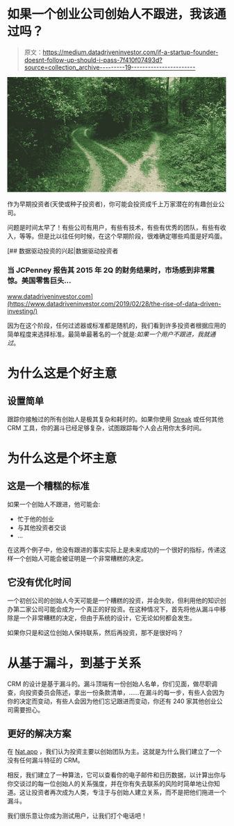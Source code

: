 # 如果一个创业公司创始人不跟进，我该通过吗？

> 原文：<https://medium.datadriveninvestor.com/if-a-startup-founder-doesnt-follow-up-should-i-pass-7f410f07493d?source=collection_archive---------19----------------------->

![](img/2c94cad4eb99b5760840927f13506dac.png)

作为早期投资者(天使或种子投资者)，你可能会投资成千上万家潜在的有趣创业公司。

问题是时间太早了！有些公司有用户，有些有技术，有些有优秀的团队，有些有收入，等等。但是比以往任何时候，在这个早期阶段，很难确定哪些鸡蛋是好鸡蛋。

[](https://www.datadriveninvestor.com/2019/02/28/the-rise-of-data-driven-investing/) [## 数据驱动投资的兴起|数据驱动投资者

### 当 JCPenney 报告其 2015 年 2Q 的财务结果时，市场感到非常震惊。美国零售巨头…

www.datadriveninvestor.com](https://www.datadriveninvestor.com/2019/02/28/the-rise-of-data-driven-investing/) 

因为在这个阶段，任何过滤器或标准都是随机的，我们看到许多投资者根据应用的简单程度来选择标准。最简单最著名的一个就是:*如果一个用户不跟进，我就通过*。

# 为什么这是个好主意

## 设置简单

跟踪你接触过的所有创始人是极其复杂和耗时的。如果你使用 [Streak](https://streak.com) 或任何其他 CRM 工具，你的漏斗已经足够复杂，试图跟踪每个人会占用你太多时间。

# 为什么这是个坏主意

## 这是一个糟糕的标准

如果一个创始人不跟进，他可能会:

*   忙于他的创业
*   与其他投资者交谈
*   …

在这两个例子中，他没有跟进的事实实际上是未来成功的一个很好的指标，传递这样一个创始人可能会被证明是一个非常糟糕的决定。

## 它没有优化时间

一个初创公司的创始人今天可能是一个糟糕的投资，并会失败，但利用他的知识创办第二家公司可能会成为一个真正的好投资。在这种情况下，首先将他从漏斗中移除是一个非常糟糕的决定，但由于系统的设计，它无论如何都会发生。

如果你只是和这位创始人保持联系，然后再投资，那不是很好吗？

# 从基于漏斗，到基于关系

CRM 的设计是基于漏斗的。漏斗顶端有一份创始人名单，你们见面，做尽职调查，向投资委员会陈述，拿出一份条款清单，……在漏斗的每一步，有些人会因为你的决定而变动，有些人会因为他们忘记跟进而变动，你还有 240 家其他创业公司需要担心。

## 更好的解决方案

在 [Nat.app](https://nat.app) ，我们认为投资主要以创始团队为主。这就是为什么我们建立了一个没有任何漏斗特征的 CRM。

相反，我们建立了一种算法，它可以查看你的电子邮件和日历数据，以计算出你与你交谈过的每一位创始人的关系强度，并在你有失去联系的风险时简单地让你知道。这让投资者再次成为人类，专注于与创始人建立关系，而不是把他们拖进一个漏斗。

我们很乐意让你成为测试用户，让我们打个电话吧！